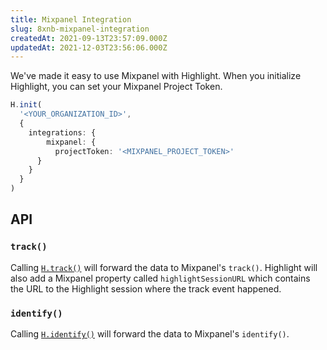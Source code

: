 ```yaml
---
title: Mixpanel Integration
slug: 8xnb-mixpanel-integration
createdAt: 2021-09-13T23:57:09.000Z
updatedAt: 2021-12-03T23:56:06.000Z
---
```


We've made it easy to use Mixpanel with Highlight. When you initialize Highlight, you can set your Mixpanel Project Token.

```typescript
H.init(
  '<YOUR_ORGANIZATION_ID>',
  {
    integrations: {
        mixpanel: {
          projectToken: '<MIXPANEL_PROJECT_TOKEN>'
      }
    }
  }
)
```

## API

### `track()`

Calling [`H.track()`](/api/h-track) will forward the data to Mixpanel's `track()`. Highlight will also add a Mixpanel property called `highlightSessionURL`  which contains the URL to the Highlight session where the track event happened.

### `identify()`

Calling [`H.identify()`](/api-h-identify) will forward the data to Mixpanel's `identify()`.

